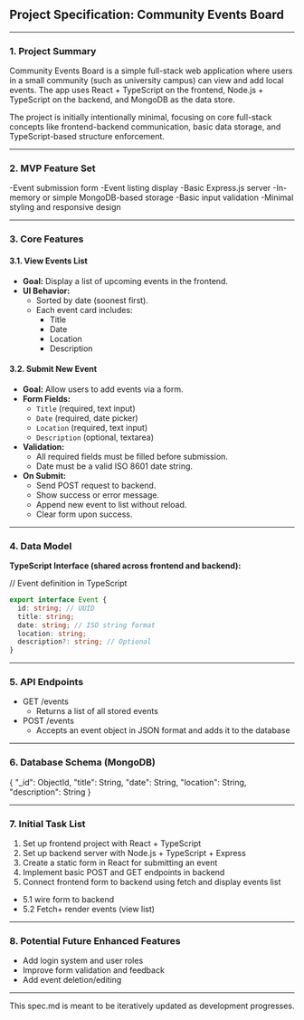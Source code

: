 ## Project Specification: Community Events Board

---

### 1. Project Summary

Community Events Board is a simple full-stack web application where users in a small community (such as university campus) can view and add local events. The app uses React + TypeScript on the frontend, Node.js + TypeScript on the backend, and MongoDB as the data store.

The project is initially intentionally minimal, focusing on core full-stack concepts like frontend-backend communication, basic data storage, and TypeScript-based structure enforcement.

---

### 2. MVP Feature Set

-Event submission form
-Event listing display
-Basic Express.js server
-In-memory or simple MongoDB-based storage
-Basic input validation
-Minimal styling and responsive design

---

### 3. Core Features

#### 3.1. View Events List

- **Goal:** Display a list of upcoming events in the frontend.
- **UI Behavior:**
  - Sorted by date (soonest first).
  - Each event card includes:
    - Title
    - Date
    - Location
    - Description

#### 3.2. Submit New Event

- **Goal:** Allow users to add events via a form.
- **Form Fields:**
  - `Title` (required, text input)
  - `Date` (required, date picker)
  - `Location` (required, text input)
  - `Description` (optional, textarea)
- **Validation:**
  - All required fields must be filled before submission.
  - Date must be a valid ISO 8601 date string.
- **On Submit:**
  - Send POST request to backend.
  - Show success or error message.
  - Append new event to list without reload.
  - Clear form upon success.

---

### 4. Data Model

**TypeScript Interface (shared across frontend and backend):**

// Event definition in TypeScript

```ts
export interface Event {
  id: string; // UUID
  title: string;
  date: string; // ISO string format
  location: string;
  description?: string; // Optional
}
```

---

### 5. API Endpoints

- GET /events
  - Returns a list of all stored events
- POST /events
  - Accepts an event object in JSON format and adds it to the database

---

### 6. Database Schema (MongoDB)

{
"\_id": ObjectId,
"title": String,
"date": String,
"location": String,
"description": String
}

---

### 7. Initial Task List

1. Set up frontend project with React + TypeScript
2. Set up backend server with Node.js + TypeScript + Express
3. Create a static form in React for submitting an event
4. Implement basic POST and GET endpoints in backend
5. Connect frontend form to backend using fetch and display events list

- 5.1 wire form to backend
- 5.2 Fetch+ render events (view list)

---

### 8. Potential Future Enhanced Features

- Add login system and user roles
- Improve form validation and feedback
- Add event deletion/editing

---

This spec.md is meant to be iteratively updated as development progresses.
